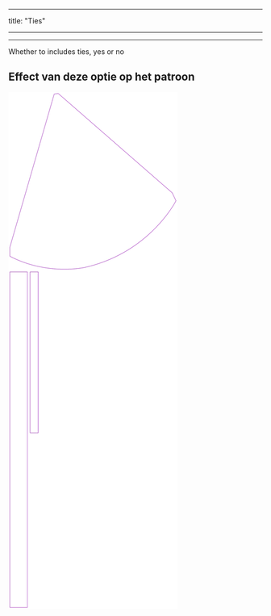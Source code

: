 - - -
title: "Ties"
- - -

---

Whether to includes ties, yes or no

## Effect van deze optie op het patroon

![Deze afbeelding toont het effect van deze optie door meerdere varianten die een andere waarde hebben voor deze optie te vervangen](bee_ties_sample.svg "Effect van deze optie op het patroon")
